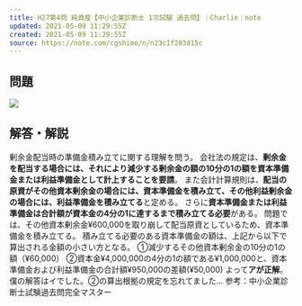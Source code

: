 ```yaml
---
title: H27第4問 純資産【中小企業診断士 1次試験 過去問】｜Charlie｜note
updated: 2021-05-09 11:29:55Z
created: 2021-05-09 11:29:55Z
source: https://note.com/cgshimo/n/n23c1f283d15c
---
```


## 問題

![](https://assets.st-note.com/production/uploads/images/51870708/picture_pc_232cf2efb91cadddabdfef285b21c00a.jpg?width=800)

## 解答・解説

剰余金配当時の準備金積み立てに関する理解を問う。
会社法の規定は、**剰余金を配当する場合には、それにより減少する剰余金の額の10分の1の額を資本準備金または利益準備金として計上することを要請**。
また会計計算規則は、**配当の原資がその他資本剰余金の場合には、資本準備金を積み立て、その他利益剰余金の場合には、利益準備金を積み立てる**と定める。
さらに**資本準備金または利益準備金は合計額が資本金の4分の1に達するまで積み立てる必要**がある。
問題では、その他資本剰余金¥600,000を取り崩して配当原資としているため、資本準備金を積み立てる。
積み立てる必要のある資本準備金の額は、上記から以下で算出される金額の小さい方となる。
①減少するその他資本剰余金の10分の1の額（¥60,000）
②資本金¥4,000,000の4分の1の額である¥1,000,000と、資本準備金および利益準備金の合計額¥950,000の差額(¥50,000)
よって**アが正解**。
僕の解答はイでした。②の算出根拠の規定を忘れてました...
参考：中小企業診断士試験過去問完全マスター